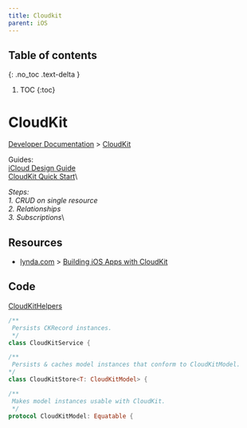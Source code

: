 ```yaml
---
title: Cloudkit
parent: iOS
---
```


## Table of contents
{: .no_toc .text-delta }

1. TOC
{:toc}

<!--- Everything above this is generated --->

# CloudKit

[Developer Documentation](https://developer.apple.com/documentation) > 
[CloudKit](https://developer.apple.com/documentation/cloudkit)

Guides:\
[iCloud Design Guide](https://developer.apple.com/library/archive/documentation/General/Conceptual/iCloudDesignGuide/Chapters/Introduction.html#//apple_ref/doc/uid/TP40012094-CH1-SW1)\
[CloudKit Quick Start](https://developer.apple.com/library/archive/documentation/DataManagement/Conceptual/CloudKitQuickStart/Introduction/Introduction.html)\


*Steps:*\
*1. CRUD on single resource*\
*2. Relationships*\
*3. Subscriptions*\

## Resources
- [lynda.com](https://www.lynda.com) > 
[Building iOS Apps with CloudKit](https://www.lynda.com/iCloud-tutorials/Building-iOS-Apps-CloudKit/761943-2.html)

## Code

[CloudKitHelpers](https://github.com/mobilege/ios-development/tree/master/CloudKitHelpers)

```swift
/**
 Persists CKRecord instances.
 */
class CloudKitService {
```

```swift
/**
 Persists & caches model instances that conform to CloudKitModel.
*/
class CloudKitStore<T: CloudKitModel> {
```

```swift
/**
 Makes model instances usable with CloudKit.
 */
protocol CloudKitModel: Equatable {
```
